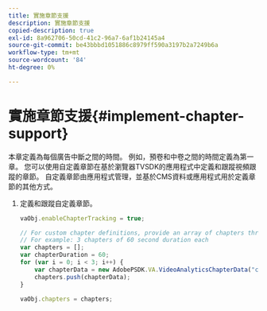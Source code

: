 ```yaml
---
title: 實施章節支援
description: 實施章節支援
copied-description: true
exl-id: 8a962706-50cd-41c2-96a7-6af1b24145a4
source-git-commit: be43bbbd1051886c8979ff590a3197b2a7249b6a
workflow-type: tm+mt
source-wordcount: '84'
ht-degree: 0%

---
```


# 實施章節支援{#implement-chapter-support}

本章定義為每個廣告中斷之間的時間。 例如，預卷和中卷之間的時間定義為第一章。 您可以使用自定義章節在基於瀏覽器TVSDK的應用程式中定義和跟蹤視頻跟蹤的章節。 自定義章節由應用程式管理，並基於CMS資料或應用程式用於定義章節的其他方式。

1. 定義和跟蹤自定義章節。

   ```js
   vaObj.enableChapterTracking = true; 
   
   // For custom chapter definitions, provide an array of chapters through the metadata: 
   // For example: 3 chapters of 60 second duration each 
   var chapters = []; 
   var chapterDuration = 60; 
   for (var i = 0; i < 3; i++) { 
       var chapterData = new AdobePSDK.VA.VideoAnalyticsChapterData("chapter_" + (i+1), i * chapterDuration, chapterDuration, (i+1)); 
       chapters.push(chapterData); 
   } 
   
   vaObj.chapters = chapters;
   ```
